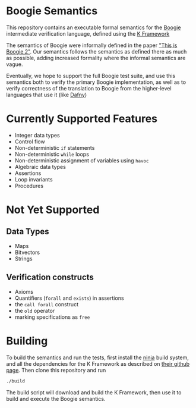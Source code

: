 
Boogie Semantics 
================ 

This repository contains an executable formal semantics for the
[Boogie](https://github.com/boogie-org/boogie) intermediate verification
language, defined using the [K
Framework](http://www.kframework.org/index.php/Main_Page)

The semantics of Boogie were informally defined in the paper ["This is Boogie
2"](https://www.microsoft.com/en-us/research/publication/this-is-boogie-2-2/).
Our semantics follows the semantics as defined there as much as possible, adding
increased formality where the informal semantics are vague.

Eventually, we hope to support the full Boogie test suite, and use this
semantics both to verify the primary Boogie implementation, as well as to verify
correctness of the translation to Boogie from the higher-level languages that
use it (like
[Dafny](https://www.microsoft.com/en-us/research/project/dafny-a-language-and-program-verifier-for-functional-correctness/))

Currently Supported Features
============================
- Integer data types
- Control flow
- Non-deterministic `if` statements 
- Non-deterministic `while` loops
- Non-deterministic assignment of variables using `havoc`
- Algebraic data types
- Assertions 
- Loop invariants
- Procedures

Not Yet Supported 
=================
Data Types
----------
- Maps 
- Bitvectors
- Strings 

Verification constructs
-----------------------
- Axioms
- Quantifiers (`forall` and `exists`) in assertions
- the `call forall` construct
- the `old` operator 
- marking specifications as `free`

Building 
========
To build the semantics and run the tests, first install the
[ninja](https://ninja-build.org/) build system, and all the dependencies for the
K Framework as described on [their github page](https://github.com/kframework/k).
Then clone this repository and run 
```sh
./build 
``` 
The build script will download and build the K Framework, then use it to build 
and execute the Boogie semantics.